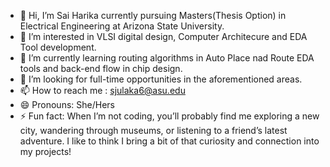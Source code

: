 - 👋 Hi, I’m Sai Harika currently pursuing Masters(Thesis Option) in Electrical Engineering at Arizona State University.
- 👀 I’m interested in VLSI digital design, Computer Architecure and EDA Tool development.
- 🌱 I’m currently learning routing algorithms in Auto Place nad Route EDA tools and back-end flow in chip design.
- 💞️ I’m looking for full-time opportunities in the aforementioned areas.
- 📫 How to reach me : sjulaka6@asu.edu
- 😄 Pronouns: She/Hers
- ⚡ Fun fact: When I’m not coding, you’ll probably find me exploring a new city, wandering through museums, or listening to a friend’s latest adventure. I like to think I bring a bit of that curiosity and connection into my projects!

<!---
Saiharika189/Saiharika189 is a ✨ special ✨ repository because its `README.md` (this file) appears on your GitHub profile.
You can click the Preview link to take a look at your changes.
--->
